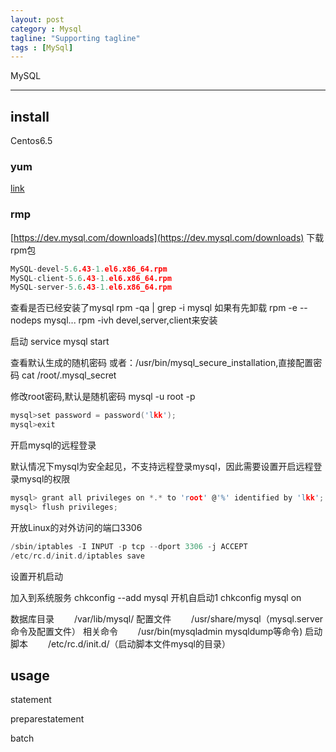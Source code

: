 ```yaml
---
layout: post
category : Mysql
tagline: "Supporting tagline"
tags : [MySql]
---
```


MySQL

<!--more-->

---
## install

Centos6.5

### yum

[link](http://www.linuxidc.com/Linux/2016-07/133128.htm)

### rmp

[https://dev.mysql.com/downloads](https://dev.mysql.com/downloads)
下载rpm包
```C
MySQL-devel-5.6.43-1.el6.x86_64.rpm
MySQL-client-5.6.43-1.el6.x86_64.rpm
MySQL-server-5.6.43-1.el6.x86_64.rpm
```
查看是否已经安装了mysql
rpm -qa | grep -i mysql
如果有先卸载 rpm -e --nodeps mysql...
rpm -ivh devel,server,client来安装

启动
service mysql start

查看默认生成的随机密码 或者：/usr/bin/mysql\_secure\_installation,直接配置密码
cat /root/.mysql\_secret

修改root密码,默认是随机密码
mysql -u root -p
```c
mysql>set password = password('lkk');
mysql>exit

```

开启mysql的远程登录

默认情况下mysql为安全起见，不支持远程登录mysql，因此需要设置开启远程登录mysql的权限
```C
mysql> grant all privileges on *.* to 'root' @'%' identified by 'lkk';
mysql> flush privileges;
```

开放Linux的对外访问的端口3306

```c
/sbin/iptables -I INPUT -p tcp --dport 3306 -j ACCEPT
/etc/rc.d/init.d/iptables save
```

设置开机启动

加入到系统服务
chkconfig --add mysql
开机自启动1
chkconfig mysql on

数据库目录
　　/var/lib/mysql/
配置文件
　　/usr/share/mysql（mysql.server命令及配置文件）
相关命令
　　/usr/bin(mysqladmin mysqldump等命令)
启动脚本
　　/etc/rc.d/init.d/（启动脚本文件mysql的目录）
## usage


statement


preparestatement

batch
